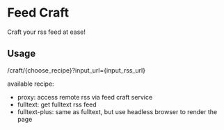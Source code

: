# Feed Craft

Craft your rss feed at ease!

## Usage

/craft/{choose_recipe}?input_url={input_rss_url}

available recipe:
- proxy: access remote rss via feed craft service
- fulltext: get fulltext rss feed
- fulltext-plus: same as fulltext, but use headless browser to render the page
